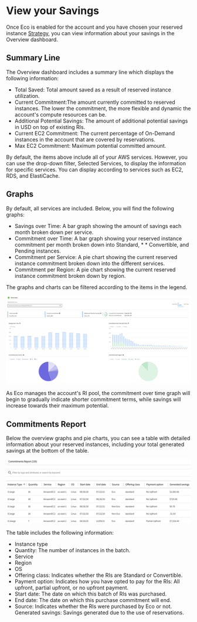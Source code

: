 # View your Savings

Once Eco is enabled for the account and you have chosen your reserved instance [Strategy](eco/tutorials/choose-a-strategy), you can view information about your savings in the Overview dashboard.

## Summary Line

The Overview dashboard includes a summary line which displays the following information:

- Total Saved: Total amount saved as a result of reserved instance utilization.
- Current Commitment:The amount currently committed to reserved instances. The lower the commitment, the more flexible and dynamic the account's compute resources can be.
- Additional Potential Savings: The amount of additional potential savings in USD on top of existing RIs.
- Current EC2 Commitment: The current percentage of On-Demand instances in the account that are covered by reservations.
- Max EC2 Commitment: Maximum potential committed amount.

By default, the items above include all of your AWS services. However, you can use the drop-down filter, Selected Services, to display the information for specific services. You can display according to services such as EC2, RDS, and ElastiCache.

## Graphs

By default, all services are included. Below, you will find the following graphs:

- Savings over Time: A bar graph showing the amount of savings each month broken down per service.
- Commitment over Time: A bar graph showing your reserved instance commitment per month broken down into Standard, \* \* Convertible, and Pending instances.
- Commitment per Service: A pie chart showing the current reserved instance commitment broken down into the different services.
- Commitment per Region: A pie chart showing the current reserved instance commitment broken down by region.

The graphs and charts can be filtered according to the items in the legend.

<img src="/eco/_media/tutorials-view-savings-01.png" />

As Eco manages the account's RI pool, the commitment over time graph will begin to gradually indicate shorter commitment terms, while savings will increase towards their maximum potential.

## Commitments Report

Below the overview graphs and pie charts, you can see a table with detailed information about your reserved instances, including your total generated savings at the bottom of the table.

<img src="/eco/_media/tutorials-view-savings-02.png" />

The table includes the following information:
* Instance type
* Quantity: The number of instances in the batch.
* Service
* Region
* OS
* Offering class: Indicates whether the RIs are Standard or Convertible.
* Payment option: Indicates how you have opted to pay for the RIs: All upfront, partial upfront, or no upfront payment.
* Start date: The date on which this batch of RIs was purchased.
* End date: The date on which this purchase commitment will end.
* Source: Indicates whether the RIs were purchased by Eco or not.
Generated savings: Savings generated due to the use of reservations.
